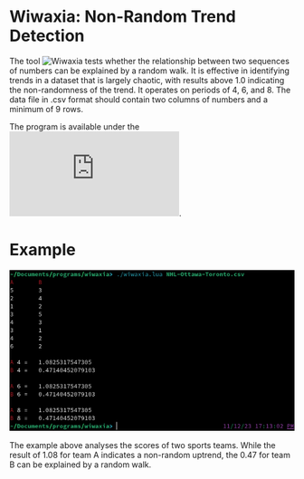 # Wiwaxia: Non-Random Trend Detection

The tool ![Wiwaxia](https://github.com/piotrbajdek/wiwaxia) tests whether the relationship between two sequences of numbers can be explained by a random walk. It is effective in identifying trends in a dataset that is largely chaotic, with results above 1.0 indicating the non-randomness of the trend. It operates on periods of 4, 6, and 8. The data file in .csv format should contain two columns of numbers and a minimum of 9 rows.

The program is available under the ![BSD 3-Clause No Military License](https://github.com/piotrbajdek/wiwaxia/blob/main/LICENSE.md).

# Example

![example-1](https://github.com/piotrbajdek/wiwaxia/blob/main/docs/images/example-1.png?raw=true)

The example above analyses the scores of two sports teams. While the result of 1.08 for team A indicates a non-random uptrend, the 0.47 for team B can be explained by a random walk.
